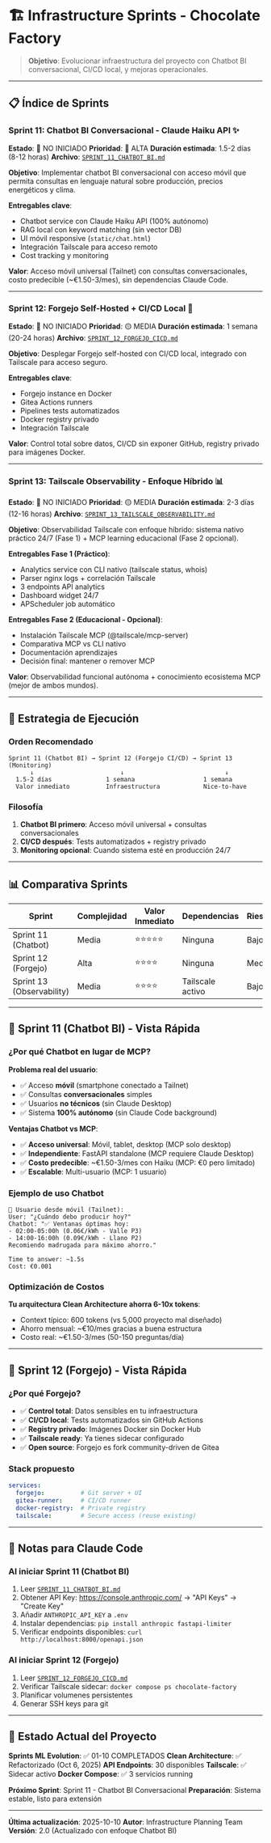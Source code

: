 # 🏗️ Infrastructure Sprints - Chocolate Factory

> **Objetivo**: Evolucionar infraestructura del proyecto con Chatbot BI conversacional, CI/CD local, y mejoras operacionales.

---

## 📋 Índice de Sprints

### Sprint 11: Chatbot BI Conversacional - Claude Haiku API ✨
**Estado**: 🔴 NO INICIADO
**Prioridad**: 🔴 ALTA
**Duración estimada**: 1.5-2 días (8-12 horas)
**Archivo**: [`SPRINT_11_CHATBOT_BI.md`](./SPRINT_11_CHATBOT_BI.md)

**Objetivo**: Implementar chatbot BI conversacional con acceso móvil que permita consultas en lenguaje natural sobre producción, precios energéticos y clima.

**Entregables clave**:
- Chatbot service con Claude Haiku API (100% autónomo)
- RAG local con keyword matching (sin vector DB)
- UI móvil responsive (`static/chat.html`)
- Integración Tailscale para acceso remoto
- Cost tracking y monitoring

**Valor**: Acceso móvil universal (Tailnet) con consultas conversacionales, costo predecible (~€1.50-3/mes), sin dependencias Claude Code.

---

### Sprint 12: Forgejo Self-Hosted + CI/CD Local 🔐
**Estado**: 🔴 NO INICIADO
**Prioridad**: 🟡 MEDIA
**Duración estimada**: 1 semana (20-24 horas)
**Archivo**: [`SPRINT_12_FORGEJO_CICD.md`](./SPRINT_12_FORGEJO_CICD.md)

**Objetivo**: Desplegar Forgejo self-hosted con CI/CD local, integrado con Tailscale para acceso seguro.

**Entregables clave**:
- Forgejo instance en Docker
- Gitea Actions runners
- Pipelines tests automatizados
- Docker registry privado
- Integración Tailscale

**Valor**: Control total sobre datos, CI/CD sin exponer GitHub, registry privado para imágenes Docker.

---

### Sprint 13: Tailscale Observability - Enfoque Híbrido 📊
**Estado**: 🔴 NO INICIADO
**Prioridad**: 🟡 MEDIA
**Duración estimada**: 2-3 días (12-16 horas)
**Archivo**: [`SPRINT_13_TAILSCALE_OBSERVABILITY.md`](./SPRINT_13_TAILSCALE_OBSERVABILITY.md)

**Objetivo**: Observabilidad Tailscale con enfoque híbrido: sistema nativo práctico 24/7 (Fase 1) + MCP learning educacional (Fase 2 opcional).

**Entregables Fase 1 (Práctico)**:
- Analytics service con CLI nativo (tailscale status, whois)
- Parser nginx logs + correlación Tailscale
- 3 endpoints API analytics
- Dashboard widget 24/7
- APScheduler job automático

**Entregables Fase 2 (Educacional - Opcional)**:
- Instalación Tailscale MCP (@tailscale/mcp-server)
- Comparativa MCP vs CLI nativo
- Documentación aprendizajes
- Decisión final: mantener o remover MCP

**Valor**: Observabilidad funcional autónoma + conocimiento ecosistema MCP (mejor de ambos mundos).

---

## 🎯 Estrategia de Ejecución

### Orden Recomendado

```
Sprint 11 (Chatbot BI) → Sprint 12 (Forgejo CI/CD) → Sprint 13 (Monitoring)
      ↓                        ↓                            ↓
  1.5-2 días               1 semana                   1 semana
  Valor inmediato          Infraestructura            Nice-to-have
```

### Filosofía

1. **Chatbot BI primero**: Acceso móvil universal + consultas conversacionales
2. **CI/CD después**: Tests automatizados + registry privado
3. **Monitoring opcional**: Cuando sistema esté en producción 24/7

---

## 📊 Comparativa Sprints

| Sprint | Complejidad | Valor Inmediato | Dependencias | Riesgo | Costo/mes |
|--------|-------------|-----------------|--------------|--------|-----------|
| Sprint 11 (Chatbot) | Media | ⭐⭐⭐⭐⭐ | Ninguna | Bajo | ~€2 |
| Sprint 12 (Forgejo) | Alta | ⭐⭐⭐⭐ | Ninguna | Medio | €0 |
| Sprint 13 (Observability) | Media | ⭐⭐⭐⭐ | Tailscale activo | Bajo | €0 |

---

## 🚀 Sprint 11 (Chatbot BI) - Vista Rápida

### ¿Por qué Chatbot en lugar de MCP?

**Problema real del usuario**:
- ✅ Acceso **móvil** (smartphone conectado a Tailnet)
- ✅ Consultas **conversacionales** simples
- ✅ Usuarios **no técnicos** (sin Claude Desktop)
- ✅ Sistema **100% autónomo** (sin Claude Code background)

**Ventajas Chatbot vs MCP**:
- ✅ **Acceso universal**: Móvil, tablet, desktop (MCP solo desktop)
- ✅ **Independiente**: FastAPI standalone (MCP requiere Claude Desktop)
- ✅ **Costo predecible**: ~€1.50-3/mes con Haiku (MCP: €0 pero limitado)
- ✅ **Escalable**: Multi-usuario (MCP: 1 usuario)

### Ejemplo de uso Chatbot

```
📱 Usuario desde móvil (Tailnet):
User: "¿Cuándo debo producir hoy?"
Chatbot: "✅ Ventanas óptimas hoy:
- 02:00-05:00h (0.06€/kWh - Valle P3)
- 14:00-16:00h (0.09€/kWh - Llano P2)
Recomiendo madrugada para máximo ahorro."

Time to answer: ~1.5s
Cost: €0.001
```

### Optimización de Costos

**Tu arquitectura Clean Architecture ahorra 6-10x tokens**:
- Context típico: 600 tokens (vs 5,000 proyecto mal diseñado)
- Ahorro mensual: ~€10/mes gracias a buena estructura
- Costo real: ~€1.50-3/mes (50-150 preguntas/día)

---

## 🔧 Sprint 12 (Forgejo) - Vista Rápida

### ¿Por qué Forgejo?

- ✅ **Control total**: Datos sensibles en tu infraestructura
- ✅ **CI/CD local**: Tests automatizados sin GitHub Actions
- ✅ **Registry privado**: Imágenes Docker sin Docker Hub
- ✅ **Tailscale ready**: Ya tienes sidecar configurado
- ✅ **Open source**: Forgejo es fork community-driven de Gitea

### Stack propuesto

```yaml
services:
  forgejo:          # Git server + UI
  gitea-runner:     # CI/CD runner
  docker-registry:  # Private registry
  tailscale:        # Secure access (reuse existing)
```

---

## 📝 Notas para Claude Code

### Al iniciar Sprint 11 (Chatbot BI)
1. Leer [`SPRINT_11_CHATBOT_BI.md`](./SPRINT_11_CHATBOT_BI.md)
2. Obtener API Key: https://console.anthropic.com/ → "API Keys" → "Create Key"
3. Añadir `ANTHROPIC_API_KEY` a `.env`
4. Instalar dependencias: `pip install anthropic fastapi-limiter`
5. Verificar endpoints disponibles: `curl http://localhost:8000/openapi.json`

### Al iniciar Sprint 12 (Forgejo)
1. Leer [`SPRINT_12_FORGEJO_CICD.md`](./SPRINT_12_FORGEJO_CICD.md)
2. Verificar Tailscale sidecar: `docker compose ps chocolate-factory`
3. Planificar volumenes persistentes
4. Generar SSH keys para git

---

## 🔄 Estado Actual del Proyecto

**Sprints ML Evolution**: ✅ 01-10 COMPLETADOS
**Clean Architecture**: ✅ Refactorizado (Oct 6, 2025)
**API Endpoints**: 30 disponibles
**Tailscale**: ✅ Sidecar activo
**Docker Compose**: ✅ 3 servicios running

**Próximo Sprint**: Sprint 11 - Chatbot BI Conversacional
**Preparación**: Sistema estable, listo para extensión

---

**Última actualización**: 2025-10-10
**Autor**: Infrastructure Planning Team
**Versión**: 2.0 (Actualizado con enfoque Chatbot BI)
